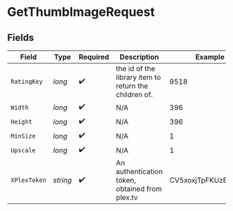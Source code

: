 # GetThumbImageRequest


## Fields

| Field                                                 | Type                                                  | Required                                              | Description                                           | Example                                               |
| ----------------------------------------------------- | ----------------------------------------------------- | ----------------------------------------------------- | ----------------------------------------------------- | ----------------------------------------------------- |
| `RatingKey`                                           | *long*                                                | :heavy_check_mark:                                    | the id of the library item to return the children of. | 9518                                                  |
| `Width`                                               | *long*                                                | :heavy_check_mark:                                    | N/A                                                   | 396                                                   |
| `Height`                                              | *long*                                                | :heavy_check_mark:                                    | N/A                                                   | 396                                                   |
| `MinSize`                                             | *long*                                                | :heavy_check_mark:                                    | N/A                                                   | 1                                                     |
| `Upscale`                                             | *long*                                                | :heavy_check_mark:                                    | N/A                                                   | 1                                                     |
| `XPlexToken`                                          | *string*                                              | :heavy_check_mark:                                    | An authentication token, obtained from plex.tv        | CV5xoxjTpFKUzBTShsaf                                  |